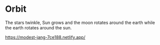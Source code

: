 # Orbit
 The stars twinkle, Sun grows and the moon rotates around the earth while the earth rotates around the sun.
 
https://modest-jang-7ce188.netlify.app/
